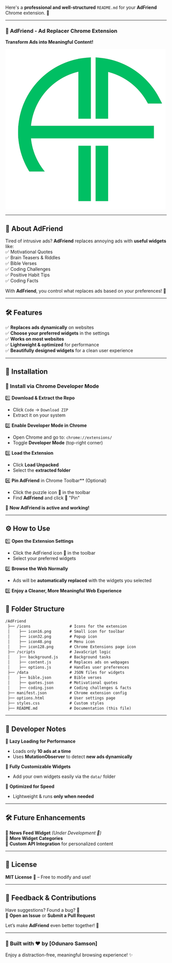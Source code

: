 Here's a **professional and well-structured** `README.md` for your **AdFriend** Chrome extension. 🚀  

---

### **📌 AdFriend - Ad Replacer Chrome Extension**  
**Transform Ads into Meaningful Content!**  

![AdFriend Logo](icons/icon128.png)  

---

## **📖 About AdFriend**  
Tired of intrusive ads? **AdFriend** replaces annoying ads with **useful widgets** like:  
✅ Motivational Quotes  
✅ Brain Teasers & Riddles  
✅ Bible Verses  
✅ Coding Challenges  
✅ Positive Habit Tips  
✅ Coding Facts  

With **AdFriend**, you control what replaces ads based on your preferences! 🎯  

---

## **🛠 Features**  
✅ **Replaces ads dynamically** on websites  
✅ **Choose your preferred widgets** in the settings  
✅ **Works on most websites**  
✅ **Lightweight & optimized** for performance  
✅ **Beautifully designed widgets** for a clean user experience  

---

## **🚀 Installation**  
### **🔹 Install via Chrome Developer Mode**
1️⃣ **Download & Extract the Repo**  
   - Click `Code` → `Download ZIP`  
   - Extract it on your system  

2️⃣ **Enable Developer Mode in Chrome**  
   - Open Chrome and go to: `chrome://extensions/`  
   - Toggle **Developer Mode** (top-right corner)  

3️⃣ **Load the Extension**  
   - Click **Load Unpacked**  
   - Select the **extracted folder**  

4️⃣ **Pin AdFriend** in Chrome Toolbar** (Optional)  
   - Click the puzzle icon 🔧 in the toolbar  
   - Find **AdFriend** and click 📌 "Pin"  

🎉 **Now AdFriend is active and working!**  

---

## **⚙️ How to Use**
1️⃣ **Open the Extension Settings**  
   - Click the AdFriend icon 🔧 in the toolbar  
   - Select your preferred widgets  

2️⃣ **Browse the Web Normally**  
   - Ads will be **automatically replaced** with the widgets you selected  

3️⃣ **Enjoy a Cleaner, More Meaningful Web Experience**  



## **📂 Folder Structure**
```
/AdFriend
 ├── /icons                 # Icons for the extension
 │    ├── icon16.png        # Small icon for toolbar
 │    ├── icon32.png        # Popup icon
 │    ├── icon48.png        # Menu icon
 │    ├── icon128.png       # Chrome Extensions page icon
 ├── /scripts               # JavaScript logic
 │    ├── background.js     # Background tasks
 │    ├── content.js        # Replaces ads on webpages
 │    ├── options.js        # Handles user preferences
 ├── /data                  # JSON files for widgets
 │    ├── bible.json        # Bible verses
 │    ├── quotes.json       # Motivational quotes
 │    ├── coding.json       # Coding challenges & facts
 ├── manifest.json          # Chrome extension config
 ├── options.html           # User settings page
 ├── styles.css             # Custom styles
 ├── README.md              # Documentation (this file)
```

---

## **🔧 Developer Notes**  
🔹 **Lazy Loading for Performance**  
- Loads only **10 ads at a time**  
- Uses **MutationObserver** to detect **new ads dynamically**  

🔹 **Fully Customizable Widgets**  
- Add your own widgets easily via the `data/` folder  

🔹 **Optimized for Speed**  
- Lightweight & runs **only when needed**  

---

## **🛠 Future Enhancements**
🔹 **News Feed Widget** *(Under Development 🚧)*  
🔹 **More Widget Categories**  
🔹 **Custom API Integration** for personalized content  

---

## **📜 License**
**MIT License** 📜 – Free to modify and use!  

---

## **💬 Feedback & Contributions**
Have suggestions? Found a bug? 🤔  
📩 **Open an Issue** or **Submit a Pull Request**  

Let’s make **AdFriend** even better together! 🚀  

---

### **🚀 Built with ❤️ by [Odunaro Samson]**  

Enjoy a distraction-free, meaningful browsing experience! ✨